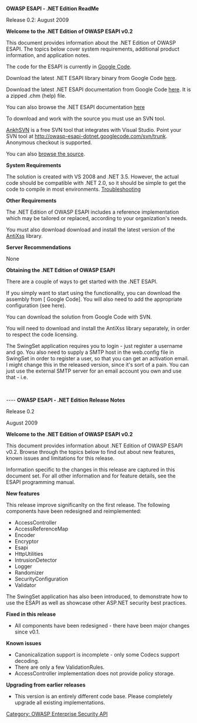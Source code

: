 **OWASP ESAPI - .NET Edition ReadMe**

Release 0.2: August 2009


**Welcome to the .NET Edition of OWASP ESAPI v0.2**

This document provides information about the .NET Edition of OWASP
ESAPI. The topics below cover system requirements, additional product
information, and application notes.

The code for the ESAPI is currently in [Google
Code](http://code.google.com/p/owasp-esapi-dotnet/).

Download the latest .NET ESAPI library binary from Google Code
[here](http://owasp-esapi-dotnet.googlecode.com/files/Esapi.zip).

Download the latest .NET ESAPI documentation from Google Code
[here](http://owasp-esapi-dotnet.googlecode.com/files/Esapi_Documentation.zip).
It is a zipped .chm (help) file.

You can also browse the .NET ESAPI documentation
[here](http://alexsmolen.com/dotnetesapidoc/index.html)

To download and work with the source you must use an SVN tool.

[AnkhSVN](http://ankhsvn.open.collab.net/) is a free SVN tool that
integrates with Visual Studio. Point your SVN tool at
<http://owasp-esapi-dotnet.googlecode.com/svn/trunk>. Anonymous checkout
is supported.

You can also [browse the
source](http://code.google.com/p/owasp-esapi-dotnet/source/browse).


**System Requirements**

The solution is created with VS 2008 and .NET 3.5. However, the actual
code should be compatible with .NET 2.0, so it should be simple to get
the code to compile in most environments.
[Troubleshooting](ESAPI.NET_Build_Troubleshooting "wikilink")


**Other Requirements**

The .NET Edition of OWASP ESAPI includes a reference implementation
which may be tailored or replaced, according to your organization's
needs.

You must also download download and install the latest version of the
[AntiXss](http://www.codeplex.com/AntiXSS) library.


**Server Recommendations**

None


**Obtaining the .NET Edition of OWASP ESAPI**

There are a couple of ways to get started with the .NET ESAPI.

If you simply want to start using the functionality, you can download
the assembly from \[ Google Code\]. You will also need to add the
appropriate configuration (see here).

You can download the solution from Google Code with SVN.

You will need to download and install the AntiXss library separately, in
order to respect the code licensing.

The SwingSet application requires you to login - just register a
username and go. You also need to supply a SMTP host in the web.config
file in SwingSet in order to register a user, so that you can get an
activation email. I might change this in the released version, since
it's sort of a pain. You can just use the external SMTP server for an
email account you own and use that - i.e.

`   `<mailSettings>
`     `<smtp from="dot-net-esapi@owasp.com">
`       `<network
             host="you fill this part in, for example d.mx.mail.yahoo.com for a yahoo.com mail account"
             port="25"
             />
`     `</smtp>
`   `</mailSettings>


\---- **OWASP ESAPI - .NET Edition Release Notes**

Release 0.2

August 2009


**Welcome to the .NET Edition of OWASP ESAPI v0.2**

This document provides information about .NET Edition of OWASP ESAPI
v0.2. Browse through the topics below to find out about new features,
known issues and limitations for this release.

Information specific to the changes in this release are captured in this
document set. For all other information and for feature details, see the
ESAPI <version> programming manual.


**New features**

This release improve significanlty on the first release. The following
components have been redesigned and reimplemented:

  - AccessController
  - AccessReferenceMap
  - Encoder
  - Encryptor
  - Esapi
  - HttpUtilities
  - IntrusionDetector
  - Logger
  - Randomizer
  - SecurityConfiguration
  - Validator

The SwingSet application has also been introduced, to demonstrate how to
use the ESAPI as well as showcase other ASP.NET security best practices.


**Fixed in this release**

  - All components have been redesigned - there have been major changes
    since v0.1.


**Known issues**

  - Canonicalization support is incomplete - only some Codecs support
    decoding.
  - There are only a few ValidationRules.
  - AccessController implementation does not provide policy storage.


**Upgrading from earlier releases**

  - This version is an entirely different code base. Please completely
    upgrade all existing implementations.



[Category: OWASP Enterprise Security
API](Category:_OWASP_Enterprise_Security_API "wikilink")